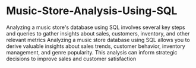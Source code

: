 # Music-Store-Analysis-Using-SQL
Analyzing a music store's database using SQL involves several key steps and queries to gather insights about sales, customers, inventory, and other relevant metrics
Analyzing a music store database using SQL allows you to derive valuable insights about sales trends, customer behavior, inventory management, and genre popularity. This analysis can inform strategic decisions to improve sales and customer satisfaction
